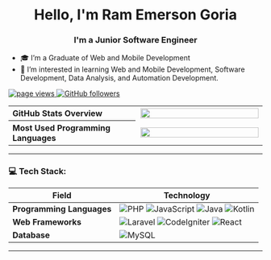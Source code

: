<h1 align="center">Hello, I'm Ram Emerson Goria</h1>
<h3 align="center">I'm a Junior Software Engineer</h3>

- 🎓 I’m a Graduate of Web and Mobile Development
- 🧐 I’m interested in learning Web and Mobile Development, Software Development, Data Analysis, and Automation Development.

<p align="left">
    <a href="https://github.com/rggoria/">
      <img src="https://komarev.com/ghpvc/?username=rggoria" alt="page views" />
    </a>
    <a href="https://github.com/rggoria?tab=followers">
      <img alt="GitHub followers" src="https://img.shields.io/github/followers/rggoria?color=green&logo=github">
    </a>
</p>

<table style="border: none; width: 100%;">
  <tr>
    <th style="text-align:left;">GitHub Stats Overview</th>
    <td style="border: none; text-align: center; width: 50%; padding-left: 10px;">
      <img src="https://github-readme-stats.vercel.app/api?username=rggoria&count_private=true&show_icons=true&hide_title=true" width="100%" />
    </td>
  </tr>
  <tr>
    <th style="text-align:left;">Most Used Programming Languages</th>
    <td style="border: none; text-align: center; width: 50%; padding-left: 10px;">
      <img src="https://github-readme-stats.vercel.app/api/top-langs/?username=rggoria&hide_title=true&layout=compact" width="100%" />
    </td>
  </tr>
</table>

---

### 💻 Tech Stack:

| Field               | Technology |
|---------------------|------------|
| **Programming Languages** | ![PHP](https://img.shields.io/badge/-PHP-777BB4?style=for-the-badge&logo=php&logoColor=white) ![JavaScript](https://img.shields.io/badge/-JavaScript-F7DF1E?style=for-the-badge&logo=javascript&logoColor=white) ![Java](https://img.shields.io/badge/-Java-C01818?style=for-the-badge&logo=java&logoColor=white) ![Kotlin](https://img.shields.io/badge/-Kotlin-7F52FF?style=for-the-badge&logo=kotlin&logoColor=white) |
| **Web Frameworks**    | ![Laravel](https://img.shields.io/badge/-Laravel-F05240?style=for-the-badge&logo=laravel&logoColor=white) ![CodeIgniter](https://img.shields.io/badge/-CodeIgniter-EF4223?style=for-the-badge&logo=codeigniter&logoColor=white) ![React](https://img.shields.io/badge/-React-61DAFB?style=for-the-badge&logo=react&logoColor=black) |
| **Database**          | ![MySQL](https://img.shields.io/badge/-MySQL-4479A1?style=for-the-badge&logo=mysql&logoColor=white) |
---
